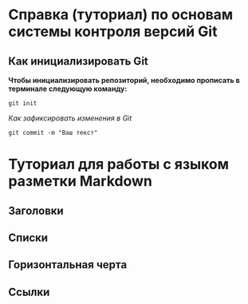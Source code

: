 # Справка (туториал) по основам системы контроля версий Git

## Как инициализировать Git
**Чтобы инициализировать репозиторий, необходимо прописать в терминале следующую команду:**

```
git init
```



*Как зафиксировать изменения в Git*
```
git commit -m "Ваш текст"
```

# Туториал для работы с языком разметки Markdown

## Заголовки

## Списки

## Горизонтальная черта

## Ссылки